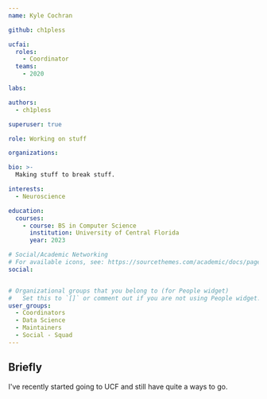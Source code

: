 ```yaml
---
name: Kyle Cochran

github: ch1pless

ucfai:
  roles:
    - Coordinator
  teams:
    - 2020

labs:

authors:
  - ch1pless

superuser: true

role: Working on stuff

organizations:

bio: >-
  Making stuff to break stuff.

interests:
  - Neuroscience

education:
  courses:
    - course: BS in Computer Science
      institution: University of Central Florida
      year: 2023

# Social/Academic Networking
# For available icons, see: https://sourcethemes.com/academic/docs/page-builder/#icons
social:


# Organizational groups that you belong to (for People widget)
#   Set this to `[]` or comment out if you are not using People widget.
user_groups:
  - Coordinators
  - Data Science
  - Maintainers
  - Social - Squad
---
```


## Briefly

I've recently started going to UCF and still have quite a ways to go.